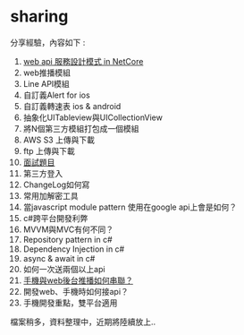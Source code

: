 # sharing
分享經驗，內容如下 : 

1. [web api 服務設計模式 in NetCore](https://github.com/JustinZelus/ServicePattern_In_NetCore)
2. web推播模組
3. Line API模組
4. 自訂義Alert for ios
5. 自訂義轉速表 ios & android
6. 抽象化UITableview與UICollectionView
7. 將N個第三方模組打包成一個模組
8. AWS S3 上傳與下載
9. ftp 上傳與下載
10. [面試題目](https://github.com/JustinZelus/CCWork_Demo)
11. 第三方登入
12. ChangeLog如何寫
13. 常用加解密工具
14. 當javascript module pattern 使用在google api上會是如何？
15. c#跨平台開發利弊
16. MVVM與MVC有何不同？
17. Repository pattern in c#
18. Dependency Injection in c#
19. async & await in c#
20. 如何一次送兩個以上api
21. [手機與web後台推播如何串聯？](https://github.com/JustinZelus/PushNotificationFlow)
22. 開發web、手機時如何接api？
23. 手機開發重點，雙平台適用


檔案稍多，資料整理中，近期將陸續放上..
